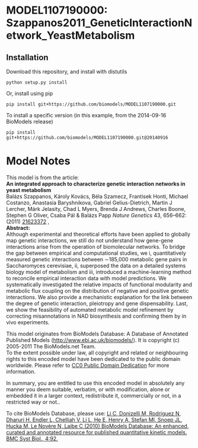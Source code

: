 # MODEL1107190000: Szappanos2011_GeneticInteractionNetwork_YeastMetabolism

## Installation

Download this repository, and install with distutils

`python setup.py install`

Or, install using pip

`pip install git+https://github.com/biomodels/MODEL1107190000.git`

To install a specific version (in this example, from the 2014-09-16 BioModels release)

`pip install git+https://github.com/biomodels/MODEL1107190000.git@20140916`


# Model Notes


This model is from the article:  
**An integrated approach to characterize genetic interaction networks in yeast metabolism**   
Balázs Szappanos, Károly Kovács, Béla Szamecz, Frantisek Honti, Michael
Costanzo, Anastasia Baryshnikova, Gabriel Gelius-Dietrich, Martin J Lercher,
Márk Jelasity, Chad L Myers, Brenda J Andrews, Charles Boone, Stephen G
Oliver, Csaba Pál & Balázs Papp _Nature Genetics_ 43, 656–662: (2011)
[21623372](http://www.ncbi.nlm.nih.gov/pubmed/21623372) ,  
**Abstract:**   
Although experimental and theoretical efforts have been applied to globally
map genetic interactions, we still do not understand how gene-gene
interactions arise from the operation of biomolecular networks. To bridge the
gap between empirical and computational studies, we i, quantitatively measured
genetic interactions between ∼185,000 metabolic gene pairs in Saccharomyces
cerevisiae, ii, superposed the data on a detailed systems biology model of
metabolism and iii, introduced a machine-learning method to reconcile
empirical interaction data with model predictions. We systematically
investigated the relative impacts of functional modularity and metabolic flux
coupling on the distribution of negative and positive genetic interactions. We
also provide a mechanistic explanation for the link between the degree of
genetic interaction, pleiotropy and gene dispensability. Last, we show the
feasibility of automated metabolic model refinement by correcting
misannotations in NAD biosynthesis and confirming them by in vivo experiments.

This model originates from BioModels Database: A Database of Annotated
Published Models (http://www.ebi.ac.uk/biomodels/). It is copyright (c)
2005-2011 The BioModels.net Team.  
To the extent possible under law, all copyright and related or neighbouring
rights to this encoded model have been dedicated to the public domain
worldwide. Please refer to [CC0 Public Domain
Dedication](http://creativecommons.org/publicdomain/zero/1.0/) for more
information.

In summary, you are entitled to use this encoded model in absolutely any
manner you deem suitable, verbatim, or with modification, alone or embedded it
in a larger context, redistribute it, commercially or not, in a restricted way
or not..  
  
To cite BioModels Database, please use: [Li C, Donizelli M, Rodriguez N,
Dharuri H, Endler L, Chelliah V, Li L, He E, Henry A, Stefan MI, Snoep JL,
Hucka M, Le Novère N, Laibe C (2010) BioModels Database: An enhanced, curated
and annotated resource for published quantitative kinetic models. BMC Syst
Biol., 4:92.](http://www.ncbi.nlm.nih.gov/pubmed/20587024)


